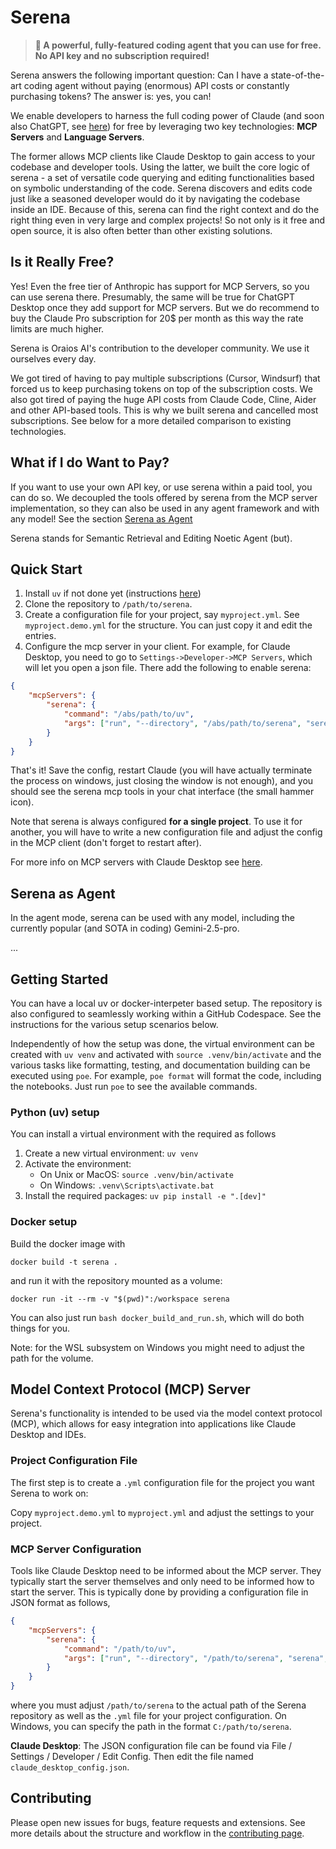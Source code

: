 # Serena

> **🚀 A powerful, fully-featured coding agent that you can use for free. No API key and no subscription required!**


Serena answers the following important question: 
Can I have a state-of-the-art coding agent without paying (enormous) API costs 
or constantly purchasing tokens? The answer is: yes, you can!

We enable developers to harness the full coding power of Claude 
(and soon also ChatGPT, see [here](https://x.com/OpenAIDevs/status/1904957755829481737)) 
for free by leveraging two key technologies: 
**MCP Servers** and **Language Servers**.

The former allows MCP clients like Claude Desktop to gain access to your codebase and developer
tools. Using the latter, we built the core logic of serena - a set of versatile code querying
and editing functionalities based on symbolic understanding of the code. Serena discovers and
edits code just like a seasoned developer would do it by navigating the codebase inside an IDE.
Because of this, serena can find the right context and do the right thing even in very large and
complex projects! So not only is it free and open source, it is also often better than other existing
solutions.


## Is it Really Free?

Yes! Even the free tier of Anthropic has support for MCP Servers, so you can use serena there.
Presumably, the same will be true for ChatGPT Desktop once they add support for MCP servers.
But we do recommend to buy the Claude Pro subscription for 20$ per month as this way the rate
limits are much higher.

Serena is Oraios AI's contribution to the developer community. We use it ourselves every day.

We got tired of having to pay multiple
subscriptions (Cursor, Windsurf) that forced us to keep purchasing tokens on top of the subscription costs.
We also got tired of paying the huge API costs from Claude Code, Cline, Aider and other API-based tools.
This is why we built serena and cancelled most subscriptions. 
See below for a more detailed comparison to existing technologies.

## What if I do Want to Pay?

If you want to use your own API key, or use serena within a paid tool, you can do so.
We decoupled the tools offered by serena from the MCP server implementation, so they can also
be used in any agent framework and with any model! See the section [Serena as Agent](#serena-as-agent)
 
Serena stands for Semantic Retrieval and Editing Noetic Agent (but).

## Quick Start

1. Install `uv` if not done yet (instructions [here](https://docs.astral.sh/uv/getting-started/installation/))
2. Clone the repository to `/path/to/serena`.
3. Create a configuration file for your project, say `myproject.yml`. See `myproject.demo.yml` for the structure. 
   You can just copy it and edit the entries.
4. Configure the mcp server in your client. For example, for Claude Desktop, you need to go to `Settings->Developer->MCP Servers`,
   which will let you open a json file. There add the following to enable serena:

```json
{
    "mcpServers": {
        "serena": {
            "command": "/abs/path/to/uv",
            "args": ["run", "--directory", "/abs/path/to/serena", "serena", "/abs/path/to/myproject.yml"]
        }
    }
}
```

That's it! Save the config, restart Claude (you will have actually terminate the process on windows, just closing the window is not enough),
and you should see the serena mcp tools in your chat interface (the small hammer icon).

Note that serena is always configured **for a single project**. To use it for another, you will have to
write a new configuration file and adjust the config in the MCP client (don't forget to restart after).

For more info on MCP servers with Claude Desktop see [here](https://modelcontextprotocol.io/quickstart/user).

## Serena as Agent

In the agent mode, serena can be used with any model, including the currently popular (and SOTA in coding)
Gemini-2.5-pro.

...

## Getting Started

You can have a local uv or docker-interpeter based setup. The repository is also 
configured to seamlessly working within a GitHub Codespace. See the instructions
for the various setup scenarios below.

Independently of how the setup was done, the virtual environment can be 
created with `uv venv` and
activated with
`source .venv/bin/activate` and the various tasks like formatting, testing, and documentation building
can be executed using `poe`. For example, `poe format` will format the code, including the 
notebooks. Just run `poe` to see the available commands.

### Python (uv) setup

You can install a virtual environment with the required as follows

1. Create a new virtual environment: `uv venv`
2. Activate the environment:
    * On Unix or MacOS: `source .venv/bin/activate`
    * On Windows: `.venv\Scripts\activate.bat`
3. Install the required packages: `uv pip install -e ".[dev]"`

### Docker setup

Build the docker image with

```shell
docker build -t serena .
```

and run it with the repository mounted as a volume:

```shell
docker run -it --rm -v "$(pwd)":/workspace serena
```

You can also just run `bash docker_build_and_run.sh`, which will do both things
for you.

Note: for the WSL subsystem on Windows you might need to adjust the path for the
volume.

## Model Context Protocol (MCP) Server

Serena's functionality is intended to be used via the model context protocol (MCP),
which allows for easy integration into applications like Claude Desktop and IDEs.

### Project Configuration File

The first step is to create a `.yml` configuration file for the project you want
Serena to work on:

Copy `myproject.demo.yml` to `myproject.yml` and adjust the settings to your project.

### MCP Server Configuration

Tools like Claude Desktop need to be informed about the MCP server.
They typically start the server themselves and only need to be informed how to start
the server. 
This is typically done by providing a configuration file in JSON format as follows,

```json
{
    "mcpServers": {
        "serena": {
            "command": "/path/to/uv",
            "args": ["run", "--directory", "/path/to/serena", "serena", "/path/to/myproject.yml"]
        }
    }
}
```

where you must adjust `/path/to/serena` to the actual path of the Serena repository as well as the `.yml` file
for your project configuration.
On Windows, you can specify the path in the format `C:/path/to/serena`.

**Claude Desktop**: The JSON configuration file can be found via File / Settings / Developer / Edit Config. 
    Then edit the file named `claude_desktop_config.json`.

## Contributing

Please open new issues for bugs, feature requests and extensions. See more details about the structure and
workflow in the [contributing page](docs/04_contributing/04_contributing.rst).
